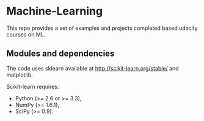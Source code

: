 # Machine-Learning
This repo provides a set of examples and projects completed based udacity courses on ML. 

## Modules and dependencies

The code uses sklearn available at http://scikit-learn.org/stable/ and matplotlib.

Scikit-learn requires:
  * Python (>= 2.6 or >= 3.3),
  * NumPy (>= 1.6.1),
  * SciPy (>= 0.9).
